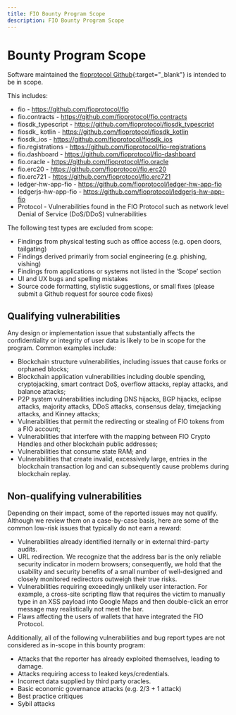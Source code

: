 ```yaml
---
title: FIO Bounty Program Scope
description: FIO Bounty Program Scope
---
```

# Bounty Program Scope

Software maintained the [fioprotocol Github](https://github.com/fioprotocol/bp-tools){:target="_blank"} is intended to be in scope. 

This includes:

* fio -  https://github.com/fioprotocol/fio
* fio.contracts - https://github.com/fioprotocol/fio.contracts
* fiosdk_typescript - https://github.com/fioprotocol/fiosdk_typescript
* fiosdk_ kotlin - https://github.com/fioprotocol/fiosdk_kotlin
* fiosdk_ios - https://github.com/fioprotocol/fiosdk_ios
* fio.registrations - https://github.com/fioprotocol/fio-registrations
* fio.dashboard - https://github.com/fioprotocol/fio-dashboard
* fio.oracle - https://github.com/fioprotocol/fio.oracle
* fio.erc20 - https://github.com/fioprotocol/fio.erc20
* fio.erc721 - https://github.com/fioprotocol/fio.erc721
* ledger-hw-app-fio - https://github.com/fioprotocol/ledger-hw-app-fio
* ledgerjs-hw-app-fio - https://github.com/fioprotocol/ledgerjs-hw-app-fio
* Protocol - Vulnerabilities found in the FIO Protocol such as network level Denial of Service (DoS/DDoS) vulnerabilities

The following test types are excluded from scope:

* Findings from physical testing such as office access (e.g. open doors, tailgating)
* Findings derived primarily from social engineering (e.g. phishing, vishing)
* Findings from applications or systems not listed in the ‘Scope’ section
* UI and UX bugs and spelling mistakes
* Source code formatting, stylistic suggestions, or small fixes (please submit a Github request for source code fixes)

## Qualifying vulnerabilities

Any design or implementation issue that substantially affects the confidentiality or integrity of user data is likely to be in scope for the program. Common examples include:

* Blockchain structure vulnerabilities, including issues that cause forks or orphaned blocks;
* Blockchain application vulnerabilities including double spending, cryptojacking, smart contract DoS, overflow attacks, replay attacks, and balance attacks;
* P2P system vulnerabilities including DNS hijacks, BGP hijacks, eclipse attacks, majority attacks, DDoS attacks, consensus delay, timejacking attacks, and Kinney attacks;
* Vulnerabilities that permit the redirecting or stealing of FIO tokens from a FIO account;
* Vulnerabilities that interfere with the mapping between FIO Crypto Handles and other blockchain public addresses;
* Vulnerabilities that consume state RAM; and
* Vulnerabilities that create invalid, excessively large, entries in the blockchain transaction log and can subsequently cause problems during blockchain replay.

## Non-qualifying vulnerabilities

Depending on their impact, some of the reported issues may not qualify. Although we review them on a case-by-case basis, here are some of the common low-risk issues that typically do not earn a reward:

* Vulnerabilities already identified iternally or in external third-party audits.
* URL redirection. We recognize that the address bar is the only reliable security indicator in modern browsers; consequently, we hold that the usability and security benefits of a small number of well-designed and closely monitored redirectors outweigh their true risks.
* Vulnerabilities requiring exceedingly unlikely user interaction. For example, a cross-site scripting flaw that requires the victim to manually type in an XSS payload into Google Maps and then double-click an error message may realistically not meet the bar.
* Flaws affecting the users of wallets that have integrated the FIO Protocol.

Additionally, all of the following vulnerabilities and bug report types are not considered as in-scope in this bounty program:

* Attacks that the reporter has already exploited themselves, leading to damage.
* Attacks requiring access to leaked keys/credentials.
* Incorrect data supplied by third party oracles.
* Basic economic governance attacks (e.g. 2/3 + 1 attack)
* Best practice critiques
* Sybil attacks
